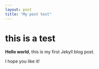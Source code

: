 ```yaml
---
layout: post
title: "My post test"
---
```


# this is a test

**Hello world**, this is my first Jekyll blog post.

I hope you like it!
